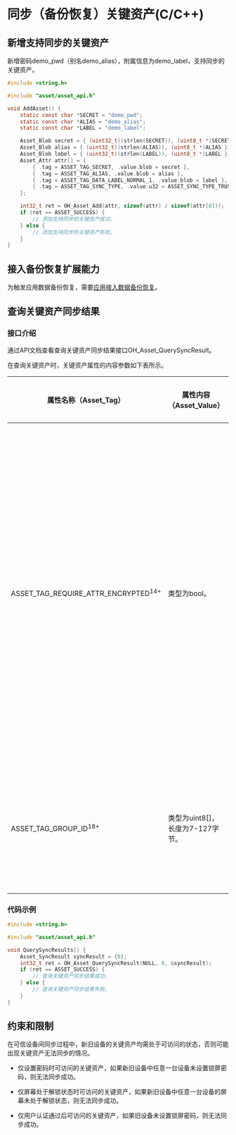 # 同步（备份恢复）关键资产(C/C++)

## 新增支持同步的关键资产

新增密码demo_pwd（别名demo_alias），附属信息为demo_label，支持同步的关键资产。

```c
#include <string.h>

#include "asset/asset_api.h"

void AddAsset() {
    static const char *SECRET = "demo_pwd";
    static const char *ALIAS = "demo_alias";
    static const char *LABEL = "demo_label";

    Asset_Blob secret = { (uint32_t)(strlen(SECRET)), (uint8_t *)SECRET };
    Asset_Blob alias = { (uint32_t)(strlen(ALIAS)), (uint8_t *)ALIAS };
    Asset_Blob label = { (uint32_t)(strlen(LABEL)), (uint8_t *)LABEL };
    Asset_Attr attr[] = {
        { .tag = ASSET_TAG_SECRET, .value.blob = secret },
        { .tag = ASSET_TAG_ALIAS, .value.blob = alias },
        { .tag = ASSET_TAG_DATA_LABEL_NORMAL_1, .value.blob = label },
        { .tag = ASSET_TAG_SYNC_TYPE, .value.u32 = ASSET_SYNC_TYPE_TRUSTED_DEVICE }, // 需指定在可信设备间同步（如新旧设备间克隆）。
    };

    int32_t ret = OH_Asset_Add(attr, sizeof(attr) / sizeof(attr[0]));
    if (ret == ASSET_SUCCESS) {
        // 添加支持同步的关键资产成功。
    } else {
        // 添加支持同步的关键资产失败。
    }
}
```

## 接入备份恢复扩展能力

为触发应用数据备份恢复，需要[应用接入数据备份恢复](../../file-management/app-file-backup-extension.md)。

## 查询关键资产同步结果

### 接口介绍

通过API文档查看查询关键资产同步结果接口OH_Asset_QuerySyncResult。

在查询关键资产时，关键资产属性的内容参数如下表所示。

| 属性名称（Asset_Tag）            | 属性内容（Asset_Value）                                       | 是否必选 | 说明                                                         |
| ------------------------------- | ------------------------------------------------------------ | -------- | ------------------------------------------------------------ |
| ASSET_TAG_REQUIRE_ATTR_ENCRYPTED<sup>14+</sup> | 类型为bool。 | 是 | 是否查询业务自定义附属信息被加密的关键资产同步结果。true表示查询业务自定义附属信息加密存储的关键资产同步结果，false表示查询业务自定义附属信息不加密存储的关键资产同步结果。默认值为false。|
| ASSET_TAG_GROUP_ID<sup>18+</sup> | 类型为uint8[]，长度为7-127字节。 | 是 | 待查询的关键资产所属群组，默认查询不属于任何群组的关键资产同步结果。|


### 代码示例

```c
#include <string.h>

#include "asset/asset_api.h"

void QuerySyncResults() {
    Asset_SyncResult syncResult = {0};
    int32_t ret = OH_Asset_QuerySyncResult(NULL, 0, &syncResult);
    if (ret == ASSET_SUCCESS) {
        // 查询关键资产同步结果成功。
    } else {
        // 查询关键资产同步结果失败。
    }
}
```

## 约束和限制

在可信设备间同步过程中，新旧设备的关键资产均需处于可访问的状态，否则可能出现关键资产无法同步的情况。

* 仅设置密码时可访问的关键资产，如果新旧设备中任意一台设备未设置锁屏密码，则无法同步成功。
  
* 仅屏幕处于解锁状态时可访问的关键资产，如果新旧设备中任意一台设备的屏幕未处于解锁状态，则无法同步成功。

* 仅用户认证通过后可访问的关键资产，如果旧设备未设置锁屏密码，则无法同步成功。
